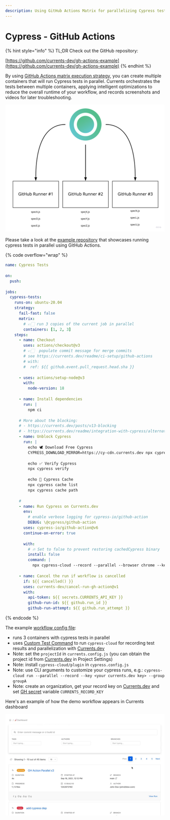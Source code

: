 ```yaml
---
description: Using GitHub Actions Matrix for parallelizing Cypress tests
---
```


# Cypress - GitHub Actions

{% hint style="info" %}
TL;DR Check out the GitHub repository:

[https://github.com/currents-dev/gh-actions-example](https://github.com/currents-dev/gh-actions-example)
{% endhint %}

By using [GitHub Actions matrix execution strategy](https://docs.github.com/en/actions/using-workflows/workflow-syntax-for-github-actions#jobsjob\_idstrategymatrix), you can create multiple containers that will run  Cypress tests in parallel. Currents orchestrates the tests between multiple containers, applying intelligent optimizations to reduce the overall runtime of your workflow, and records screenshots and videos for later troubleshooting.

![Tests Parallelization with Github Actions](../../.gitbook/assets/Cypress-Parallelization-github-actions.jpg)

Please take a look at the [example repository](https://github.com/currents-dev/gh-actions-example) that showcases running cypress tests in parallel using GitHub Actions.&#x20;

{% code overflow="wrap" %}
```yaml
name: Cypress Tests

on:
  push:

jobs:
  cypress-tests:
    runs-on: ubuntu-20.04
    strategy:
      fail-fast: false
      matrix:
        # 👉🏻 run 3 copies of the current job in parallel
        containers: [1, 2, 3]
    steps:
      - name: Checkout
        uses: actions/checkout@v3
        # 👉🏻  populate commit message for merge commits
        # see https://currents.dev/readme/ci-setup/github-actions
        # with:
        #  ref: ${{ github.event.pull_request.head.sha }}

      - uses: actions/setup-node@v3
        with:
          node-version: 18

      - name: Install dependencies
        run: |
          npm ci

      # More about the blocking:
      # - https://currents.dev/posts/v13-blocking
      # - https://currents.dev/readme/integration-with-cypress/alternative-cypress-binaries
      - name: Unblock Cypress
        run: |
          echo 🕊️ Download Free Cypress
          CYPRESS_DOWNLOAD_MIRROR=https://cy-cdn.currents.dev npx cypress install --force

          echo ✅ Verify Cypress
          npx cypress verify

          echo 👀 Cypress Cache
          npx cypress cache list
          npx cypress cache path

      # 
      - name: Run Cypress on Currents.dev
        env:
          # enable verbose logging for cypress-io/github-action
          DEBUG: \@cypress/github-action
        uses: cypress-io/github-action@v6
        continue-on-error: true

        with:
          # 🔥 Set to false to prevent restoring cachedCypress binary
          install: false
          command: |
            npx cypress-cloud --record --parallel --browser chrome --key ${{ secrets.CURRENTS_RECORD_KEY }} --ci-build-id "${{ github.repository }}-${{ github.run_id }}-${{ github.run_attempt}}"

      - name: Cancel the run if workflow is cancelled
        if: ${{ cancelled() }}
        uses: currents-dev/cancel-run-gh-action@v1
        with:
          api-token: ${{ secrets.CURRENTS_API_KEY }}
          github-run-id: ${{ github.run_id }}
          github-run-attempt: ${{ github.run_attempt }}
```
{% endcode %}

The example [workflow config file](https://github.com/currents-dev/gh-actions-example/blob/main/.github/workflows/currents.yml):

* runs 3 containers with cypress tests in parallel
* uses [Custom Test Command](https://github.com/cypress-io/github-action#custom-test-command) to run `cypress-cloud` for recording test results and parallelization with [Currents.dev](https://currents.dev)
* Note: set the `projectId` in `currents.config.js` (you can obtain the project id from [Currents.dev](https://app.currents.dev) in Project Settings)
* Note: install `cypress-cloud/plugin` in `cypress.config.js`
* Note: use CLI arguments to customize your cypress runs, e.g.: `cypress-cloud run --parallel --record --key <your currents.dev key> --group groupA`
* Note: create an organization, get your record key on [Currents.dev](https://app.currents.dev) and set [GH secret](https://docs.github.com/en/actions/reference/encrypted-secrets) variable `CURRENTS_RECORD_KEY`

Here's an example of how the demo workflow appears in Currents dashboard

![Running Cypress tests in parallel - Currents dashboard](../../.gitbook/assets/github-actions-cypress-parallel-execution.gif)
